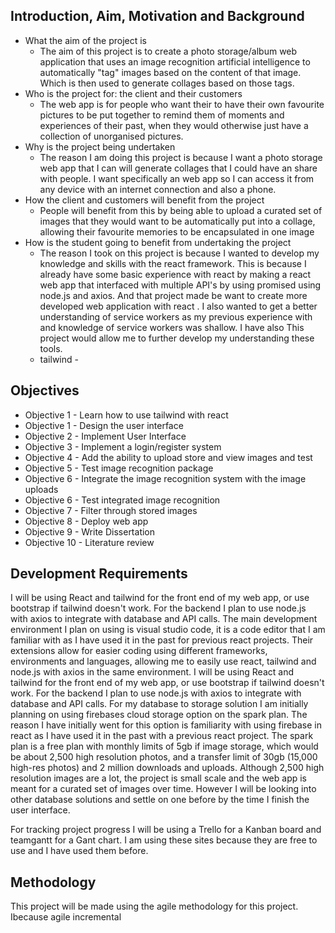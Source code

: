 
## Introduction, Aim, Motivation and Background
- What the aim of the project is
	- The aim of this project is to create a photo storage/album web application that uses an image recognition artificial intelligence to automatically "tag" images based on the content of that image. Which is then used to generate collages based on those tags. 
- Who is the project for: the client and their customers
	- The  web app is for people who want their to have their own favourite pictures to be put together to remind them of moments and experiences of their past, when they would otherwise just have a collection of unorganised pictures.
- Why is the project being undertaken
	- The reason I am doing this project is because I want a photo storage web app that I can will generate collages that I could have an share with people. I want specifically an web app so I can access it from any device with an internet connection and also a phone.
- How the client and customers will benefit from the project
	- People will benefit from this by being able to upload a  curated set of images that they would want to be automatically put into a collage, allowing their favourite memories to be encapsulated in one image
- How is the student going to benefit from undertaking the project
	-  The reason I took on this project is because I wanted to develop my knowledge and skills with the react framework. This is because I already have some basic experience with react by making a react web app that interfaced with multiple API's by using promised using node.js and axios. And that project made be want to create more  developed web application with react . I also wanted to get a better understanding of service workers as my previous experience with and knowledge of service workers was shallow. I have also This project would allow me to further develop my understanding these tools.
	- tailwind - 

## Objectives

- Objective 1 - Learn how to use tailwind with react
 - Objective 1 - Design the user interface
 - Objective 2 -  Implement User Interface
 - Objective 3 - Implement a login/register system
 - Objective 4 - Add the ability to upload store and view images and test
 - Objective 5 - Test image recognition package
 - Objective 6 - Integrate the image recognition system with the image uploads
 - Objective 6 - Test integrated image recognition
 - Objective 7  - Filter through stored images
 - Objective 8 - Deploy web app
 - Objective 9  - Write Dissertation
 - Objective 10 - Literature review

## Development Requirements
I will be using React and tailwind for the front end of my web app, or use bootstrap if tailwind doesn't work. For the backend I plan to use node.js with axios to integrate with database and API calls.
The main development environment I plan on using is visual studio code, it is a code editor that I am familiar with as I have used it in the past for previous react projects. Their extensions allow for easier coding using different frameworks, environments and languages, allowing me to easily use react, tailwind and node.js with axios in the same environment.
I will be using React and tailwind for the front end of my web app, or use bootstrap if tailwind doesn't work. For the backend I plan to use node.js with axios to integrate with database and API calls.
For my database to storage solution I am initially planning on using firebases cloud storage option on the spark plan. The reason I have initially went for this option is familiarity with using firebase in react as I have used it in the past with a previous react project. The spark plan is a free plan with monthly limits of 5gb if image storage, which would be about 2,500 high resolution photos, and a transfer limit of 30gb (15,000 high-res photos) and 2 million downloads and uploads. Although 2,500 high resolution images are a lot, the project is small scale and the web app is meant for a curated set of images over time. However I will be looking into other database solutions and settle on one before by the time I finish the user interface.

For tracking project progress I will be using a Trello for a Kanban board and teamgantt for a Gant chart. I am using these sites because they are free to use and I have used them before.

## Methodology
This project will be made using the agile methodology for this project. Ibecause agile incremental
